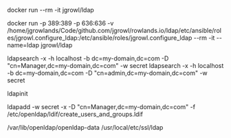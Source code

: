 
docker run --rm -it jgrowl/ldap

docker run -p 389:389 -p 636:636  -v /home/jgrowlands/Code/github.com/jgrowl/rowlands.io/ldap/etc/ansible/roles/jgrowl.configure_ldap:/etc/ansible/roles/jgrowl.configure_ldap --rm -it --name=ldap jgrowl/ldap


ldapsearch -x -h localhost -b dc=my-domain,dc=com -D "cn=Manager,dc=my-domain,dc=com" -w secret
ldapsearch -x -h localhost -b dc=my-domain,dc=com -D "cn=admin,dc=my-domain,dc=com" -w secret


ldapinit

ldapadd -w secret -x -D "cn=Manager,dc=my-domain,dc=com" -f /etc/openldap/ldif/create_users_and_groups.ldif 

/var/lib/openldap/openldap-data
/usr/local/etc/ssl/ldap
